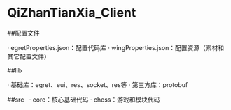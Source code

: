 # QiZhanTianXia_Client

##配置文件

  · egretProperties.json：配置代码库
  · wingProperties.json：配置资源（素材和其它配置文件）
  
##lib

  · 基础库：egret、eui、res、socket、res等
  · 第三方库：protobuf
  
##src
  
  · core：核心基础代码
  · chess：游戏和模块代码
